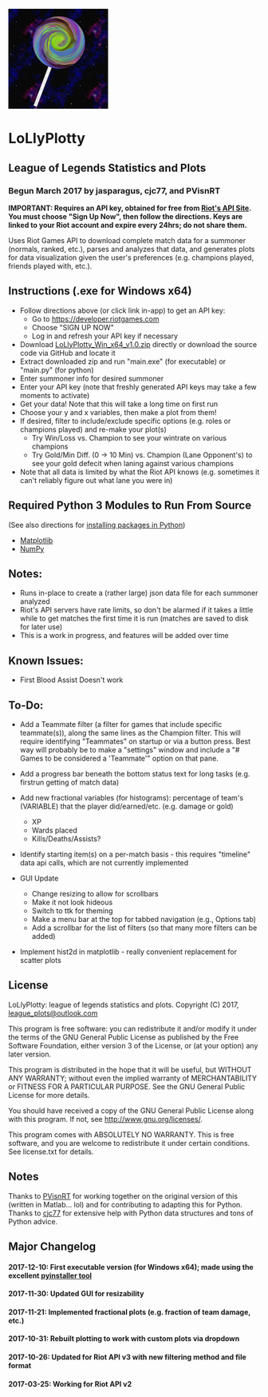 ![LoLlyPlotty](icon.png)
# LoLlyPlotty
## League of Legends Statistics and Plots
### Begun March 2017 by jasparagus, cjc77, and PVisnRT


**IMPORTANT: Requires an API key, obtained for free from [Riot's API Site](https://developer.riotgames.com "Riot API Site"). You must choose "Sign Up Now", then follow the directions. Keys are linked to your Riot account and expire every 24hrs; do not share them.**

Uses Riot Games API to download complete match data for a summoner (normals, ranked, etc.), parses and analyzes that data, and generates plots for data visualization given the user's preferences (e.g. champions played, friends played with, etc.).

## Instructions (.exe for Windows x64)
+ Follow directions above (or click link in-app) to get an API key:
  + Go to https://developer.riotgames.com
  + Choose "SIGN UP NOW"
  + Log in and refresh your API key if necessary
+ Download [LoLlyPlotty_Win_x64_v1.0.zip](LoLlyPlotty_Win_x64_v1.0.zip) directly or download the source code via GitHub and locate it
+ Extract downloaded zip and run "main.exe" (for executable) or "main.py" (for python)
+ Enter summoner info for desired summoner
+ Enter your API key (note that freshly generated API keys may take a few moments to activate)
+ Get your data! Note that this will take a long time on first run
+ Choose your y and x variables, then make a plot from them!
+ If desired, filter to include/exclude specific options (e.g. roles or champions played) and re-make your plot(s)
  + Try Win/Loss vs. Champion to see your wintrate on various champions
  + Try Gold/Min Diff. (0 -> 10 Min) vs. Champion (Lane Opponent's) to see your gold defecit when laning against various champions
+ Note that all data is limited by what the Riot API knows (e.g. sometimes it can't reliably figure out what lane you were in)
  


## Required Python 3 Modules to Run From Source
(See also directions for [installing packages in Python](https://packaging.python.org/tutorials/installing-packages/))
+ [Matplotlib](https://matplotlib.org/)
+ [NumPy](http://www.numpy.org/)


## Notes:
+ Runs in-place to create a (rather large) json data file for each summoner analyzed
+ Riot's API servers have rate limits, so don't be alarmed if it takes a little while to get matches the first time it is run (matches are saved to disk for later use)
+ This is a work in progress, and features will be added over time

## Known Issues:
+ First Blood Assist Doesn't work

## To-Do:
+ Add a Teammate filter (a filter for games that include specific teammate(s)), along the same lines as the Champion filter. This will require identifying "Teammates" on startup or via a button press. Best way will probably be to make a "settings" window and include a "# Games to be considered a 'Teammate'" option on that pane.

+ Add a progress bar beneath the bottom status text for long tasks (e.g. firstrun getting of match data)

+ Add new fractional variables (for histograms): percentage of team's (VARIABLE) that the player did/earned/etc. (e.g. damage or gold)
  + XP
  + Wards placed
  + Kills/Deaths/Assists?

+ Identify starting item(s) on a per-match basis - this requires "timeline" data api calls, which are not currently implemented

+ GUI Update
  + Change resizing to allow for scrollbars
  + Make it not look hideous
  + Switch to ttk for theming
  + Make a menu bar at the top for tabbed navigation (e.g., Options tab)
  + Add a scrollbar for the list of filters (so that many more filters can be added)

+ Implement hist2d in matplotlib - really convenient replacement for scatter plots

## License
LoLlyPlotty: league of legends statistics and plots.
Copyright (C) 2017, league_plots@outlook.com

This program is free software: you can redistribute it and/or modify
it under the terms of the GNU General Public License as published by
the Free Software Foundation, either version 3 of the License, or
(at your option) any later version.

This program is distributed in the hope that it will be useful,
but WITHOUT ANY WARRANTY; without even the implied warranty of
MERCHANTABILITY or FITNESS FOR A PARTICULAR PURPOSE.  See the
GNU General Public License for more details.

You should have received a copy of the GNU General Public License
along with this program.  If not, see <http://www.gnu.org/licenses/>.

This program comes with ABSOLUTELY NO WARRANTY.
This is free software, and you are welcome to redistribute it
under certain conditions. See license.txt for details.


## Notes
Thanks to [PVisnRT](https://github.com/PVisnRT) for working together on the original version of this (written in Matlab... lol) and for contributing to adapting this for Python. Thanks to [cjc77](https://github.com/cjc77) for extensive help with Python data structures and tons of Python advice.


## Major Changelog
#### 2017-12-10: First executable version (for Windows x64); made using the excellent [pyinstaller tool](http://www.pyinstaller.org/)
#### 2017-11-30: Updated GUI for resizability
#### 2017-11-21: Implemented fractional plots (e.g. fraction of team damage, etc.)
#### 2017-10-31: Rebuilt plotting to work with custom plots via dropdown
#### 2017-10-26: Updated for Riot API v3 with new filtering method and file format
#### 2017-03-25: Working for Riot API v2